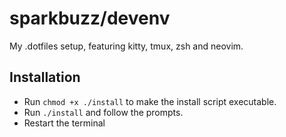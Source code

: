 # sparkbuzz/devenv

My .dotfiles setup, featuring kitty, tmux, zsh and neovim. 

## Installation

- Run `chmod +x ./install` to make the install script executable.
- Run `./install` and follow the prompts.
- Restart the terminal

